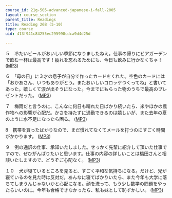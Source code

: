 ```yaml
---
course_id: 21g-505-advanced-japanese-i-fall-2005
layout: course_section
parent_title: Readings
title: Reading 26B (5-10)
type: course
uid: 413f941c84255ec295998cdca9d4d25d

---
```


５　冷たいビールがおいしい季節になりましたねえ。仕事の帰りにビアガーデンで飲む一杯は最高です！疲れを忘れるためにも、今日も飲みに行かなくちゃ！ ([MP3](/ans7870/21f/21f.505/f05/audio/Lesson26B-5.mp3))

６　「母の日」に３才の息子が自分で作ったカードをくれた。空色のカードには「おかあさん、いつもありがとう。またおいしいコロッケつくってね」と書いてあった。嬉しくて涙が出そうになった。今までにもらった物のうちで最高のプレゼントだった。 ([MP3](/ans7870/21f/21f.505/f05/audio/Lesson26B-6.mp3))

７　梅雨だと言うのに、こんなに何日も晴れた日ばかり続いたら、米やほかの農作物への影響が心配だ。かさを持たずに通勤できるのは嬉しいが、また去年の夏のように水不足になったら困る。 ([MP3](/ans7870/21f/21f.505/f05/audio/Lesson26B-7.mp3))

8　携帯を買ったばかりなので、まだ慣れてなくてメールを打つのにすごく時間がかかります。 ([MP3](/ans7870/21f/21f.505/f05/audio/Lesson26B-8.mp3))

９　例の通訳の仕事、承知いたしました。せっかく先輩に紹介して頂いた仕事ですので、ぜひがんばりたいと思います。仕事の内容の詳しいことは橋田さんと相談いたしますので、どうぞご心配なく。 ([MP3](/ans7870/21f/21f.505/f05/audio/Lesson26B-9.mp3))

１０　犬が寝ているところを見ると、すごく平和な気持ちになる。だけど、兄が寝ているのを見た時は反対だ。あんなに寝てばかりいたら、また今年も大学に落ちてしまうんじゃないかと心配になる。顔を洗って、もう少し数学の問題をやったらいいのに。今年も合格できなかったら、私も妹として恥ずかしい。 ([MP3](/ans7870/21f/21f.505/f05/audio/Lesson26B-10.mp3))